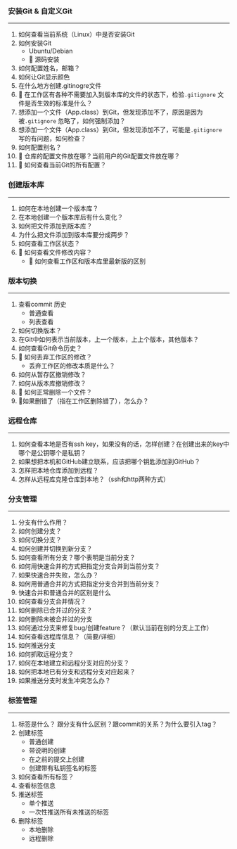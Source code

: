 ### 安装Git & 自定义Git 

---

1. 如何查看当前系统（Linux）中是否安装Git
2. 如何安装Git
   * Ubuntu/Debian
   * ​:small_red_triangle: 源码安装
3. 如何配置姓名，邮箱？
4. 如何让Git显示颜色
5. 在什么地方创建.gitinogre文件
6. ​:small_red_triangle: 在工作区有各种不需要加入到版本库的文件的状态下，检验`.gitignore` 文件是否生效的标准是什么？
7. 想添加一个文件（App.class）到Git，但发现添加不了，原因是因为被`.gitignore` 忽略了，如何强制添加？
8. 想添加一个文件（App.class）到Git，但发现添加不了，可能是`.gitignore` 写的有问题，如何检查？
9. 如何配置别名？
10. ​:small_red_triangle: 仓库的配置文件放在哪？当前用户的Git配置文件放在哪？
11. ​:small_red_triangle: 如何查看当前Git的所有配置？



### 创建版本库

---

1. 如何在本地创建一个版本库？
2. 在本地创建一个版本库后有什么变化？
3. 如何把文件添加到版本库？
4. 为什么把文件添加到版本库要分成两步？
5. 如何查看工作区状态？
6. ​:small_red_triangle: 如何查看文件修改内容？
   * ​:small_red_triangle: 如何查看工作区和版本库里最新版的区别

### 版本切换

---

1. 查看commit 历史
   * 普通查看
   * 列表查看
2. 如何切换版本？
3. 在Git中如何表示当前版本，上一个版本，上上个版本，其他版本？
4. 如何查看Git命令历史？
5. ​:small_red_triangle: 如何丢弃工作区的修改？
   * 丢弃工作区的修改本质是什么？
6. 如何从暂存区撤销修改？
7. 如何从版本库撤销修改？
8. ​:small_red_triangle: 如何正常删除一个文件？
9. ​:small_red_triangle:​ 如果删错了（指在工作区删除错了），怎么办？



### 远程仓库

---

1. 如何查看本地是否有ssh key，如果没有的话，怎样创建？在创建出来的key中哪个是公钥哪个是私钥？
2. 如果想把本机和GitHub建立联系，应该把哪个钥匙添加到GitHub？
3. 怎样把本地仓库添加到远程？
4. 怎样从远程库克隆仓库到本地？（ssh和http两种方式）


### 分支管理

---

1. 分支有什么作用？
2. 如何创建分支？
3. 如何切换分支？
4. 如何创建并切换到新分支？
5. 如何查看所有分支？哪个表明是当前分支？
6. 如何用快速合并的方式把指定分支合并到当前分支？
7. 如果快速合并失败，怎么办？
8. 如何用普通合并的方式把指定分支合并到当前分支？
9. 快速合并和普通合并的区别是什么
10. 如何查看分支合并情况？
11. 如何删除已合并过的分支？
12. 如何删除未被合并过的分支
13. 如何通过分支来修复bug/创建feature？（默认当前在别的分支上工作）
14. 如何查看远程库信息？（简要/详细）
15. 如何推送分支
16. 如何抓取远程分支？
17. 如何在本地建立和远程分支对应的分支？
18. 如何把本地已有分支和远程分支对应起来？
19. 如果推送分支时发生冲突怎么办？


### 标签管理

---

1. 标签是什么？ 跟分支有什么区别？跟commit的关系？为什么要引入tag？
2. 创建标签
   - 普通创建
   - 带说明的创建
   - 在之前的提交上创建
   - 创建带有私钥签名的标签
3. 如何查看所有标签？
4. 查看标签信息
5. 推送标签
   - 单个推送
   - 一次性推送所有未推送的标签
6. 删除标签
   - 本地删除
   - 远程删除
















